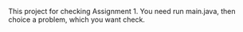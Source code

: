 This project for checking Assignment 1. You need run main.java, then choice a problem, which you want check.
